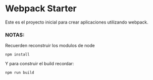 # Webpack Starter

Este es el proyecto inicial para crear aplicaciones utilizando webpack.

###  NOTAS:

Recuerden reconstruir los modulos de node
```
npm install
```
Y para construir el build recordar:
```
npm run build
```